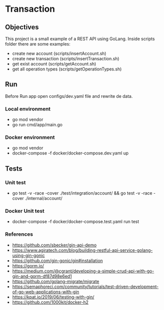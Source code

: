 # Transaction

## Objectives

This project is a small example of a REST API using GoLang. Inside scripts folder there are some examples:
 - create new account (scripts/insertAccount.sh)
 - create new transaction (scripts/insertTransaction.sh)
 - get exist account (scripts/getAccount.sh)
 - get all operation types (scripts/getOperationTypes.sh)

## Run 
Before Run app open configs/dev.yaml file and rewrite de data.
### Local environment

- go mod vendor
- go run cmd/app/main.go
        
### Docker environment

- go mod vendor
- docker-compose -f docker/docker-compose.dev.yaml up
        
## Tests

### Unit test

- go test -v -race -cover ./test/integration/account/ && go test -v -race -cover ./internal/account/


### Docker Unit test

- docker-compose -f docker/docker-compose.test.yaml run test
        
### References
 - https://github.com/sbecker/gin-api-demo
 - https://www.agiratech.com/blog/building-restful-api-service-golang-using-gin-gonic
 - https://github.com/gin-gonic/gin#installation
 - https://gorm.io/
 - https://medium.com/@cgrant/developing-a-simple-crud-api-with-go-gin-and-gorm-df87d98e6ed1
 - https://github.com/golang-migrate/migrate
 - https://semaphoreci.com/community/tutorials/test-driven-development-of-go-web-applications-with-gin
 - https://kpat.io/2019/06/testing-with-gin/
 - https://github.com/1000kit/docker-h2